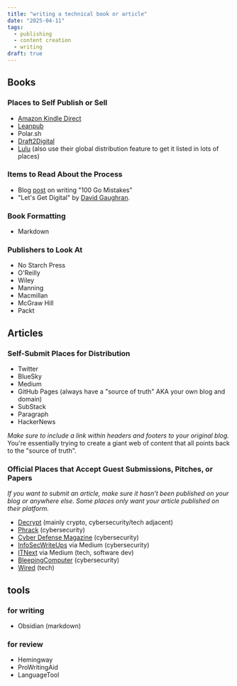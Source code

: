 ```yaml
---
title: "writing a technical book or article"
date: "2025-04-11"
tags:
  - publishing
  - content creation
  - writing
draft: true
---
```


## Books

### Places to Self Publish or Sell

- [Amazon Kindle Direct](https://kdp.amazon.com/en_US/)
- [Leanpub](https://leanpub.com)
- Polar.sh
- [Draft2Digital](https://www.draft2digital.com)
- [Lulu](https://www.lulu.com) (also use their global distribution feature to get it listed in lots of places)

### Items to Read About the Process

- Blog [post](https://www.thecoder.cafe/p/100-go-mistakes) on writing "100 Go Mistakes"
- "Let's Get Digital" by [David Gaughran](https://davidgaughran.com/books/lets-get-digital-how-to-self-publish/).

### Book Formatting

- Markdown

### Publishers to Look At

- No Starch Press
- O'Reilly
- Wiley
- Manning
- Macmillan
- McGraw Hill
- Packt

## Articles

### Self-Submit Places for Distribution

- Twitter
- BlueSky
- Medium
- GitHub Pages (always have a "source of truth" AKA your own blog and domain)
- SubStack
- Paragraph
- HackerNews

_Make sure to include a link within headers and footers to your original blog._ You're essentially trying to create a giant web of content that all points back to the "source of truth".

### Official Places that Accept Guest Submissions, Pitches, or Papers

_If you want to submit an article, make sure it hasn't been published on your blog or anywhere else. Some places only want your article published on their platform._

- [Decrypt](https://decrypt.co/writing-guest-opinion-pieces-for-decrypt) (mainly crypto, cybersecurity/tech adjacent)
- [Phrack](https://phrack.org) (cybersecurity)
- [Cyber Defense Magazine](https://www.cyberdefensemagazine.com/magazine/write-for-us/) (cybersecurity)
- [InfoSecWriteUps](https://infosecwriteups.com/submission-guidelines-3952000f119) via Medium (cybersecurity)
- [ITNext](https://itnext.io/write-for-itnext-4dea1fd3adf) via Medium (tech, software dev)
- [BleepingComputer](https://www.bleepingcomputer.com/write-for-bleepingcomputer/) (cybersecurity)
- [Wired](https://www.wired.com/about/how-to-pitch-stories-to-wired/) (tech)

## tools

### for writing

- Obsidian (markdown)

### for review

- Hemingway
- ProWritingAid
- LanguageTool
